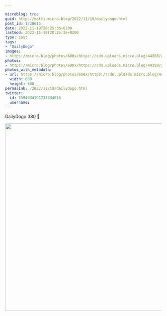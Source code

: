 ```yaml
---

microblog: true
guid: http://matti.micro.blog/2022/11/19/dailydogo.html
post_id: 1728616
date: 2022-11-19T20:25:36+0200
lastmod: 2022-11-19T20:25:36+0200
type: post
tags:
- "DailyDogo"
images:
- https://micro.blog/photos/600x/https://cdn.uploads.micro.blog/44388/2022/3268e4184e.jpg
photos:
- https://micro.blog/photos/600x/https://cdn.uploads.micro.blog/44388/2022/3268e4184e.jpg
photos_with_metadata:
- url: https://micro.blog/photos/600x/https://cdn.uploads.micro.blog/44388/2022/3268e4184e.jpg
  width: 600
  height: 600
permalink: /2022/11/19/dailydogo.html
twitter:
  id: 1594034191733334016
  username:
---
```

DailyDogo 380 🐶

<img src="/media/uploads/2022/3268e4184e.jpg" width="600" height="600" alt="" />
